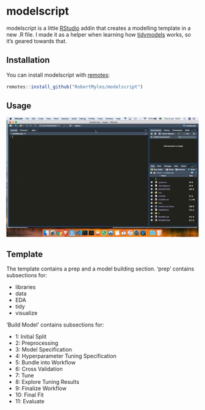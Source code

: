
<!-- README.md is generated from README.Rmd. Please edit that file -->

# modelscript

<!-- badges: start -->

<!-- badges: end -->

modelscript is a little [RStudio](https://rstudio.com/) addin that
creates a modelling template in a new .R file. I made it as a helper
when learning how [tidymodels](https://www.tidymodels.org/) works, so
it’s geared towards that.

## Installation

You can install modelscript with
[remotes](https://github.com/r-lib/remotes):

``` r
remotes::install_github("RobertMyles/modelscript")
```

## Usage

![](inst/screencast.gif)

## Template

The template contains a prep and a model building section. ‘prep’
contains subsections for:

  - libraries
  - data
  - EDA
  - tidy
  - visualize

‘Build Model’ contains subsections for:

  - 1: Initial Split
  - 2: Preprocessing
  - 3: Model Specification
  - 4: Hyperparameter Tuning Specification
  - 5: Bundle into Workflow
  - 6: Cross Validation
  - 7: Tune
  - 8: Explore Tuning Results
  - 9: Finalize Workflow
  - 10: Final Fit
  - 11: Evaluate
